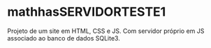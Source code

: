 # mathhasSERVIDORTESTE1

Projeto de um site em HTML, CSS e JS. Com servidor próprio em JS associado ao banco de dados SQLite3.
